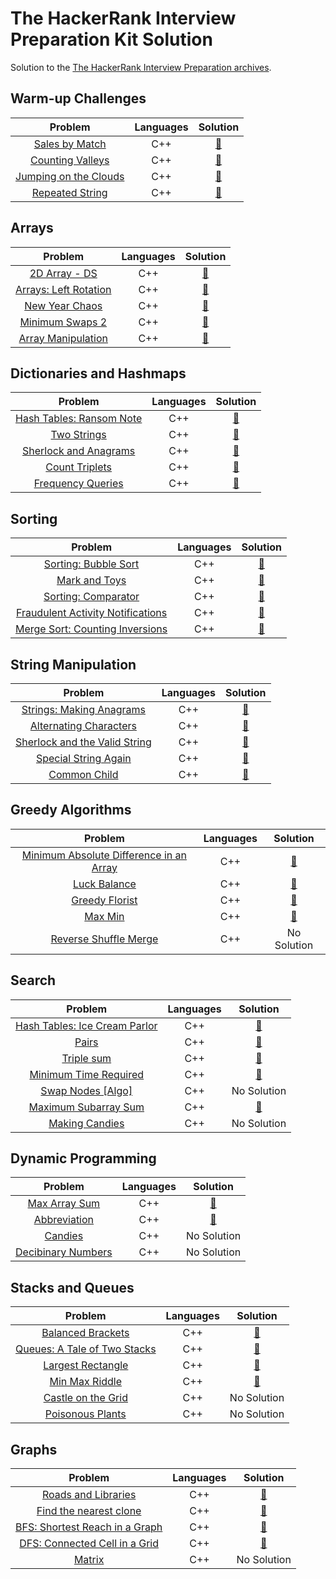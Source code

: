# The HackerRank Interview Preparation Kit Solution
Solution to the [The HackerRank Interview Preparation archives](https://www.hackerrank.com/interview/interview-preparation-kit).

## Warm-up Challenges 
| Problem | Languages | Solution |
| :-: | :-: | :-: |
| [Sales by Match](https://www.hackerrank.com/challenges/sock-merchant/problem?isFullScreen=true&h_l=interview&playlist_slugs%5B%5D=interview-preparation-kit&playlist_slugs%5B%5D=warmup) | C++ | [:link:](https://github.com/tox480/Hackerrank-Interview-Prepation-Kit-Solution/tree/main/src/Sales%20by%20Match/main.cpp) |
| [Counting Valleys](https://www.hackerrank.com/challenges/counting-valleys/problem?isFullScreen=true&h_l=interview&playlist_slugs%5B%5D=interview-preparation-kit&playlist_slugs%5B%5D=warmup) | C++ | [:link:](https://github.com/tox480/Hackerrank-Interview-Prepation-Kit-Solution/tree/main/src/Counting%20Valleys/main.cpp) |
| [Jumping on the Clouds](https://www.hackerrank.com/challenges/jumping-on-the-clouds/problem?isFullScreen=true&h_l=interview&playlist_slugs%5B%5D=interview-preparation-kit&playlist_slugs%5B%5D=warmup) | C++ | [:link:](https://github.com/tox480/Hackerrank-Interview-Prepation-Kit-Solution/tree/main/src/Jumping%20on%20the%20Clouds/main.cpp) |
| [Repeated String](https://www.hackerrank.com/challenges/repeated-string/problem?isFullScreen=true&h_l=interview&playlist_slugs%5B%5D=interview-preparation-kit&playlist_slugs%5B%5D=warmup) | C++ | [:link:](https://github.com/tox480/Hackerrank-Interview-Prepation-Kit-Solution/tree/main/src/Repeated%20String/main.cpp) |

## Arrays
| Problem | Languages | Solution |
| :-: | :-: | :-: |
| [2D Array - DS](https://www.hackerrank.com/challenges/2d-array/problem?isFullScreen=true&h_l=interview&playlist_slugs%5B%5D=interview-preparation-kit&playlist_slugs%5B%5D=arrays) | C++ | [:link:](https://github.com/tox480/Hackerrank-Interview-Prepation-Kit-Solution/tree/main/src/2D%20Array%20-%20DS) |
| [Arrays: Left Rotation](https://www.hackerrank.com/challenges/ctci-array-left-rotation/problem?isFullScreen=true&h_l=interview&playlist_slugs%5B%5D=interview-preparation-kit&playlist_slugs%5B%5D=arrays) | C++ | [:link:](https://github.com/tox480/Hackerrank-Interview-Prepation-Kit-Solution/tree/main/src/Left%20Rotation) |
| [New Year Chaos](https://www.hackerrank.com/challenges/new-year-chaos/problem?isFullScreen=true&h_l=interview&playlist_slugs%5B%5D=interview-preparation-kit&playlist_slugs%5B%5D=arrays) | C++ | [:link:](https://github.com/tox480/Hackerrank-Interview-Prepation-Kit-Solution/tree/main/src/New%20Year%20Chaos) |
| [Minimum Swaps 2](https://www.hackerrank.com/challenges/minimum-swaps-2/problem?isFullScreen=true&h_l=interview&playlist_slugs%5B%5D=interview-preparation-kit&playlist_slugs%5B%5D=arrays) | C++ | [:link:](https://github.com/tox480/Hackerrank-Interview-Prepation-Kit-Solution/tree/main/src/Minimum%20Swaps%202) |
| [Array Manipulation](https://www.hackerrank.com/challenges/crush/problem?isFullScreen=true&h_l=interview&playlist_slugs%5B%5D=interview-preparation-kit&playlist_slugs%5B%5D=arrays) | C++ | [:link:](https://github.com/tox480/Hackerrank-Interview-Prepation-Kit-Solution/tree/main/src/Array%20Manipulation) |

## Dictionaries and Hashmaps
| Problem | Languages | Solution |
| :-: | :-: | :-: |
| [Hash Tables: Ransom Note](https://www.hackerrank.com/challenges/ctci-ransom-note/problem?isFullScreen=true&h_l=interview&playlist_slugs%5B%5D=interview-preparation-kit&playlist_slugs%5B%5D=dictionaries-hashmaps) | C++ | [:link:](https://github.com/tox480/Hackerrank-Interview-Prepation-Kit-Solution/tree/main/src/Ransom%20Note/main.cpp) |
| [Two Strings](https://www.hackerrank.com/challenges/two-strings/problem?isFullScreen=true&h_l=interview&playlist_slugs%5B%5D=interview-preparation-kit&playlist_slugs%5B%5D=dictionaries-hashmaps) | C++ | [:link:](https://github.com/tox480/Hackerrank-Interview-Prepation-Kit-Solution/tree/main/src/Two%20Strings/main.cpp) |
| [Sherlock and Anagrams](https://www.hackerrank.com/challenges/sherlock-and-anagrams/problem?isFullScreen=true&h_l=interview&playlist_slugs%5B%5D=interview-preparation-kit&playlist_slugs%5B%5D=dictionaries-hashmaps) | C++ | [:link:](https://github.com/tox480/Hackerrank-Interview-Prepation-Kit-Solution/tree/main/src/Sherlock%20and%20Anagrams/main.cpp) |
| [Count Triplets](https://www.hackerrank.com/challenges/count-triplets-1/problem?isFullScreen=true&h_l=interview&playlist_slugs%5B%5D=interview-preparation-kit&playlist_slugs%5B%5D=dictionaries-hashmaps) | C++ | [:link:](https://github.com/tox480/Hackerrank-Interview-Prepation-Kit-Solution/tree/main/src/Count%20Triplets/main.cpp) |
| [Frequency Queries](https://www.hackerrank.com/challenges/frequency-queries/problem?isFullScreen=true&h_l=interview&playlist_slugs%5B%5D=interview-preparation-kit&playlist_slugs%5B%5D=dictionaries-hashmaps) | C++ | [:link:](https://github.com/tox480/Hackerrank-Interview-Prepation-Kit-Solution/tree/main/src/Count%20Triplets/main.cpp) |


## Sorting
| Problem | Languages | Solution |
| :-: | :-: | :-: |
| [Sorting: Bubble Sort](https://www.hackerrank.com/challenges/ctci-bubble-sort/problem?isFullScreen=true&h_l=interview&playlist_slugs%5B%5D=interview-preparation-kit&playlist_slugs%5B%5D=sorting) | C++ | [:link:](https://github.com/tox480/Hackerrank-Interview-Prepation-Kit-Solution/tree/main/src/Bubble%20Sort/main.cpp) |
| [Mark and Toys](https://www.hackerrank.com/challenges/mark-and-toys/problem?isFullScreen=true&h_l=interview&playlist_slugs%5B%5D=interview-preparation-kit&playlist_slugs%5B%5D=sorting) | C++ | [:link:](https://github.com/tox480/Hackerrank-Interview-Prepation-Kit-Solution/tree/main/src/Mark%20and%20Toys) |
| [Sorting: Comparator](https://www.hackerrank.com/challenges/ctci-comparator-sorting/problem?isFullScreen=true&h_l=interview&playlist_slugs%5B%5D=interview-preparation-kit&playlist_slugs%5B%5D=sorting) | C++ | [:link:](https://github.com/tox480/Hackerrank-Interview-Prepation-Kit-Solution/tree/main/src/Sorting:%20Comparator/main.cpp) |
| [Fraudulent Activity Notifications](https://www.hackerrank.com/challenges/fraudulent-activity-notifications/problem?isFullScreen=true&h_l=interview&playlist_slugs%5B%5D=interview-preparation-kit&playlist_slugs%5B%5D=sorting) | C++ | [:link:](https://github.com/tox480/Hackerrank-Interview-Prepation-Kit-Solution/tree/main/src/Fraudulent%20Activity%20Notifications/main.cpp) |
| [Merge Sort: Counting Inversions](https://www.hackerrank.com/challenges/ctci-merge-sort/problem?isFullScreen=true&h_l=interview&playlist_slugs%5B%5D=interview-preparation-kit&playlist_slugs%5B%5D=sorting) | C++ | [:link:](https://github.com/tox480/Hackerrank-Interview-Prepation-Kit-Solution/tree/main/src/Merge%20Sort:%20Counting%20Inversions/main.cpp) |

## String Manipulation
| Problem | Languages | Solution |
| :-: | :-: | :-: |
| [Strings: Making Anagrams](https://www.hackerrank.com/challenges/ctci-making-anagrams/problem?isFullScreen=true&h_l=interview&playlist_slugs%5B%5D=interview-preparation-kit&playlist_slugs%5B%5D=strings) | C++ | [:link:](https://github.com/tox480/Hackerrank-Interview-Prepation-Kit-Solution/tree/main/src/Strings:%20Making%20Anagrams/main.cpp) |
| [Alternating Characters](https://www.hackerrank.com/challenges/alternating-characters/problem?isFullScreen=true&h_l=interview&playlist_slugs%5B%5D=interview-preparation-kit&playlist_slugs%5B%5D=strings) | C++ | [:link:](https://github.com/tox480/Hackerrank-Interview-Prepation-Kit-Solution/tree/main/src/Alternating%20Characters/main.cpp) |
| [Sherlock and the Valid String](https://www.hackerrank.com/challenges/sherlock-and-valid-string/problem?isFullScreen=true&h_l=interview&playlist_slugs%5B%5D=interview-preparation-kit&playlist_slugs%5B%5D=strings) | C++ | [:link:](https://github.com/tox480/Hackerrank-Interview-Prepation-Kit-Solution/tree/main/src/Sherlock%20and%20the%20Valid%20String/main.cpp) |
| [Special String Again](https://www.hackerrank.com/challenges/special-palindrome-again/problem?isFullScreen=true&h_l=interview&playlist_slugs%5B%5D=interview-preparation-kit&playlist_slugs%5B%5D=strings) | C++ | [:link:](https://github.com/tox480/Hackerrank-Interview-Prepation-Kit-Solution/tree/main/src/Special%20String%20Again/main.cpp) |
| [Common Child](https://www.hackerrank.com/challenges/common-child/problem?isFullScreen=true&h_l=interview&playlist_slugs%5B%5D=interview-preparation-kit&playlist_slugs%5B%5D=strings) | C++ | [:link:](https://github.com/tox480/Hackerrank-Interview-Prepation-Kit-Solution/tree/main/src/Common%20Child/main.cpp) |

## Greedy Algorithms 
| Problem | Languages | Solution |
| :-: | :-: | :-: |
| [Minimum Absolute Difference in an Array](https://www.hackerrank.com/challenges/minimum-absolute-difference-in-an-array/problem?isFullScreen=true&h_l=interview&playlist_slugs%5B%5D=interview-preparation-kit&playlist_slugs%5B%5D=greedy-algorithms) | C++ | [:link:](https://github.com/Toxica20002/Hackerrank-Interview-Prepation-Kit-Solution/blob/main/src/Minimum%20Absolute%20Difference%20in%20an%20Array/main.cpp) |
| [Luck Balance](https://www.hackerrank.com/challenges/luck-balance/problem?isFullScreen=true&h_l=interview&playlist_slugs%5B%5D=interview-preparation-kit&playlist_slugs%5B%5D=greedy-algorithms) | C++ | [:link:](https://github.com/Toxica20002/Hackerrank-Interview-Prepation-Kit-Solution/blob/main/src/Luck%20Balance/main.cpp) |
| [Greedy Florist](https://www.hackerrank.com/challenges/greedy-florist/problem?isFullScreen=true&h_l=interview&playlist_slugs%5B%5D=interview-preparation-kit&playlist_slugs%5B%5D=greedy-algorithms) | C++ | [:link:](https://github.com/Toxica20002/Hackerrank-Interview-Prepation-Kit-Solution/blob/main/src/Greedy%20Florist/main.cpp) |
| [Max Min](https://www.hackerrank.com/challenges/angry-children/problem?isFullScreen=true&h_l=interview&playlist_slugs%5B%5D=interview-preparation-kit&playlist_slugs%5B%5D=greedy-algorithms) | C++ | [:link:](https://github.com/Toxica20002/Hackerrank-Interview-Prepation-Kit-Solution/blob/main/src/Max%20Min/main.cpp) |
| [Reverse Shuffle Merge](https://www.hackerrank.com/challenges/reverse-shuffle-merge/problem?isFullScreen=true&h_l=interview&playlist_slugs%5B%5D=interview-preparation-kit&playlist_slugs%5B%5D=greedy-algorithms) | C++ | No Solution |

## Search
| Problem | Languages | Solution |
| :-: | :-: | :-: |
| [Hash Tables: Ice Cream Parlor](https://www.hackerrank.com/challenges/ctci-ice-cream-parlor/problem?isFullScreen=true&h_l=interview&playlist_slugs%5B%5D=interview-preparation-kit&playlist_slugs%5B%5D=search) | C++ | [:link:](https://github.com/Toxica20002/Hackerrank-Interview-Prepation-Kit-Solution/blob/main/src/Hash%20Tables:%20Ice%20Cream%20Parlor/main.cpp) |
| [Pairs](https://www.hackerrank.com/challenges/pairs/problem?isFullScreen=true&h_l=interview&playlist_slugs%5B%5D=interview-preparation-kit&playlist_slugs%5B%5D=search) | C++ | [:link:](https://github.com/Toxica20002/Hackerrank-Interview-Prepation-Kit-Solution/blob/main/src/Pairs/main.cpp) |
| [Triple sum](https://www.hackerrank.com/challenges/triple-sum/problem?isFullScreen=true&h_l=interview&playlist_slugs%5B%5D=interview-preparation-kit&playlist_slugs%5B%5D=search) | C++ | [:link:](https://github.com/Toxica20002/Hackerrank-Interview-Prepation-Kit-Solution/blob/main/src/Triple%20sum/main.cpp) |
| [Minimum Time Required](https://www.hackerrank.com/challenges/minimum-time-required/problem?isFullScreen=true&h_l=interview&playlist_slugs%5B%5D=interview-preparation-kit&playlist_slugs%5B%5D=search) | C++ | [:link:](https://github.com/Toxica20002/Hackerrank-Interview-Prepation-Kit-Solution/blob/main/src/Minimum%20Time%20Required/main.cpp) |
| [Swap Nodes [Algo]](https://www.hackerrank.com/challenges/swap-nodes-algo/problem?isFullScreen=true&h_l=interview&playlist_slugs%5B%5D=interview-preparation-kit&playlist_slugs%5B%5D=search) | C++ | No Solution |
| [Maximum Subarray Sum](https://www.hackerrank.com/challenges/maximum-subarray-sum/problem?isFullScreen=true&h_l=interview&playlist_slugs%5B%5D=interview-preparation-kit&playlist_slugs%5B%5D=search) | C++ | [:link:](https://github.com/Toxica20002/Hackerrank-Interview-Prepation-Kit-Solution/blob/main/src/Maximum%20Subarray%20Sum/main.cpp) |
| [Making Candies](https://www.hackerrank.com/challenges/making-candies/problem?isFullScreen=true&h_l=interview&playlist_slugs%5B%5D=interview-preparation-kit&playlist_slugs%5B%5D=search) | C++ | No Solution |

## Dynamic Programming
| Problem | Languages | Solution |
| :-: | :-: | :-: |
| [Max Array Sum](https://www.hackerrank.com/challenges/max-array-sum/problem?isFullScreen=true&h_l=interview&playlist_slugs%5B%5D=interview-preparation-kit&playlist_slugs%5B%5D=dynamic-programming) | C++ | [:link:](https://github.com/Toxica20002/Hackerrank-Interview-Prepation-Kit-Solution/blob/main/src/Max%20Array%20Sum/main.cpp) |
| [Abbreviation](https://www.hackerrank.com/challenges/abbr/problem?isFullScreen=true&h_l=interview&playlist_slugs%5B%5D=interview-preparation-kit&playlist_slugs%5B%5D=dynamic-programming) | C++ | [:link:](https://github.com/Toxica20002/Hackerrank-Interview-Prepation-Kit-Solution/blob/main/src/Abbreviation/main.cpp) |
| [Candies](https://www.hackerrank.com/challenges/candies/problem?isFullScreen=true&h_l=interview&playlist_slugs%5B%5D=interview-preparation-kit&playlist_slugs%5B%5D=dynamic-programming) | C++ | No Solution |
| [Decibinary Numbers](https://www.hackerrank.com/challenges/decibinary-numbers/problem?isFullScreen=true&h_l=interview&playlist_slugs%5B%5D=interview-preparation-kit&playlist_slugs%5B%5D=dynamic-programming) | C++ | No Solution |


## Stacks and Queues
| Problem | Languages | Solution |
| :-: | :-: | :-: |
| [Balanced Brackets](https://www.hackerrank.com/challenges/balanced-brackets/problem?isFullScreen=true&h_l=interview&playlist_slugs%5B%5D=interview-preparation-kit&playlist_slugs%5B%5D=stacks-queues) | C++ | [:link:](https://github.com/Toxica20002/Hackerrank-Interview-Prepation-Kit-Solution/blob/main/src/Balanced%20Brackets/main.cpp) |
| [Queues: A Tale of Two Stacks](https://www.hackerrank.com/challenges/ctci-queue-using-two-stacks/problem?isFullScreen=true&h_l=interview&playlist_slugs%5B%5D=interview-preparation-kit&playlist_slugs%5B%5D=stacks-queues) | C++ | [:link:](https://github.com/Toxica20002/Hackerrank-Interview-Prepation-Kit-Solution/blob/main/src/Queues:%20A%20Tale%20of%20Two%20Stacks/main.cpp) |
| [Largest Rectangle](https://www.hackerrank.com/challenges/largest-rectangle/problem?isFullScreen=true&h_l=interview&playlist_slugs%5B%5D=interview-preparation-kit&playlist_slugs%5B%5D=stacks-queues) | C++ | [:link:](https://github.com/Toxica20002/Hackerrank-Interview-Prepation-Kit-Solution/blob/main/src/Largest%20Rectangle/main.cpp) |
| [Min Max Riddle](https://www.hackerrank.com/challenges/min-max-riddle/problem?isFullScreen=true&h_l=interview&playlist_slugs%5B%5D=interview-preparation-kit&playlist_slugs%5B%5D=stacks-queues) | C++ | [:link:](https://github.com/Toxica20002/Hackerrank-Interview-Prepation-Kit-Solution/blob/main/src/Min%20Max%20Riddle/main.cpp) |
| [Castle on the Grid](https://www.hackerrank.com/challenges/castle-on-the-grid/problem?isFullScreen=true&h_l=interview&playlist_slugs%5B%5D=interview-preparation-kit&playlist_slugs%5B%5D=stacks-queues) | C++ | No Solution |
| [Poisonous Plants](https://www.hackerrank.com/challenges/poisonous-plants/problem?isFullScreen=true&h_l=interview&playlist_slugs%5B%5D=interview-preparation-kit&playlist_slugs%5B%5D=stacks-queues) | C++ | No Solution |

## Graphs
| Problem | Languages | Solution |
| :-: | :-: | :-: |
| [Roads and Libraries](https://www.hackerrank.com/challenges/torque-and-development/problem?isFullScreen=true&h_l=interview&playlist_slugs%5B%5D=interview-preparation-kit&playlist_slugs%5B%5D=graphs) | C++ | [:link:](https://github.com/Toxica20002/Hackerrank-Interview-Prepation-Kit-Solution/blob/main/src/Roads%20and%20Libraries/main.cpp) |
| [Find the nearest clone](https://www.hackerrank.com/challenges/find-the-nearest-clone/problem?isFullScreen=true&h_l=interview&playlist_slugs%5B%5D=interview-preparation-kit&playlist_slugs%5B%5D=graphs) | C++ | [:link:](https://github.com/Toxica20002/Hackerrank-Interview-Prepation-Kit-Solution/blob/main/src/Find%20the%20nearest%20clone/main.cpp) |
| [BFS: Shortest Reach in a Graph](https://www.hackerrank.com/challenges/ctci-bfs-shortest-reach/problem?isFullScreen=true&h_l=interview&playlist_slugs%5B%5D=interview-preparation-kit&playlist_slugs%5B%5D=graphs) | C++ | [:link:](https://github.com/Toxica20002/Hackerrank-Interview-Prepation-Kit-Solution/blob/main/src/BFS:%20Shortest%20Reach%20in%20a%20Graph/main.cpp) |
| [DFS: Connected Cell in a Grid](https://www.hackerrank.com/challenges/ctci-connected-cell-in-a-grid/problem?isFullScreen=true&h_l=interview&playlist_slugs%5B%5D=interview-preparation-kit&playlist_slugs%5B%5D=graphs) | C++ | [:link:](https://github.com/Toxica20002/Hackerrank-Interview-Prepation-Kit-Solution/blob/main/src/DFS:%20Connected%20Cell%20in%20a%20Grid/main.cpp) |
| [Matrix](https://www.hackerrank.com/challenges/matrix/problem?isFullScreen=true&h_l=interview&playlist_slugs%5B%5D=interview-preparation-kit&playlist_slugs%5B%5D=graphs) | C++ | No Solution |
